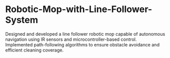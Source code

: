 # Robotic-Mop-with-Line-Follower-System
Designed and developed a line follower robotic mop capable of autonomous navigation using IR sensors and microcontroller-based control. Implemented path-following algorithms to ensure obstacle avoidance and efficient cleaning coverage.

